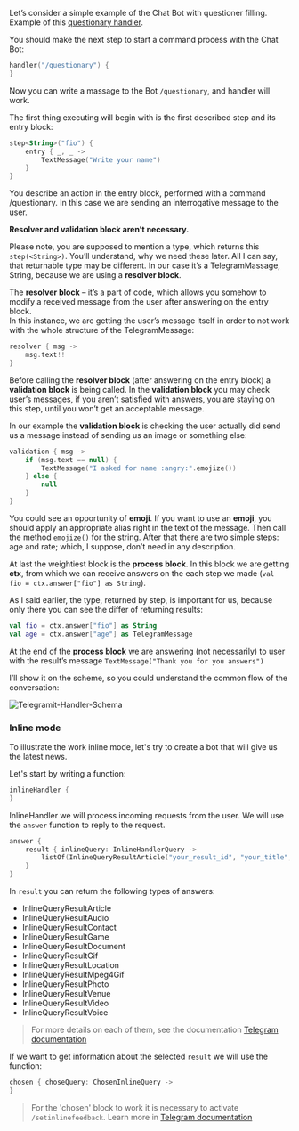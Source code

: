 Let’s consider a simple example of the Chat Bot with questioner filling. Example of this [questionary handler](srcain/resources/handlers/questionary/questionary-dialog.kts).
 
You should make the next step to start a command process with the Chat Bot:
```Kotlin
handler("/questionary") {
}
```

Now you can write a massage to the Bot `/questionary`, and handler will work.

The first thing executing will begin with is the first described step and its entry block:

```Kotlin
step<String>("fio") {
    entry { _, _ ->
        TextMessage("Write your name")
    }
}
``` 

You describe an action in the entry block, performed with a command /questionary. In this case we are sending an interrogative message to the user.

**Resolver and validation block aren’t necessary.**  

Please note, you are supposed to mention a type, which returns this `step(<String>)`.
You’ll understand, why we need these later. All I can say, that returnable type may be different. In our case it’s a TelegramMassage, String, because we are using a **resolver block**.

The **resolver block** – it’s a part of code, which allows you somehow to modify a received message from the user after answering on the entry block.  
In this instance, we are getting the user’s message itself in order to not work with the whole structure of the TelegramMessage:  

```Kotlin
resolver { msg ->
    msg.text!!
}
```

Before calling the **resolver block** (after answering on the entry block) a **validation block** is being called. In the **validation block** you may check user’s messages, if you aren’t satisfied with answers, you are staying on this step, until you won’t get an acceptable message.
 
In our example the **validation block** is checking the user actually did send us a message instead of sending us an image or something else:

```Kotlin
validation { msg ->
    if (msg.text == null) {
        TextMessage("I asked for name :angry:".emojize())
    } else {
        null
    }
}
```

You could see an opportunity of **emoji**. If you want to use an **emoji**, you should apply an appropriate alias right in the text of the message.
Then call the method `emojize()` for the string. 
After that there are two simple steps: age and rate; which, I suppose, don’t need in any description. 

At last the weightiest block is the **process block**. In this block we are getting **ctx**, from which we can receive answers on the each step we made (`val fio = ctx.answer["fio"] as String`).

As I said earlier, the type, returned by step, is important for us, because only there you can see the differ of returning results:

```Kotlin
val fio = ctx.answer["fio"] as String
val age = ctx.answer["age"] as TelegramMessage
```

At the end of the **process block** we are answering (not necessarily) to user with the result’s message `TextMessage("Thank you for you answers")`

I’ll show it on the scheme, so you could understand the common flow of the conversation:

![Telegramit-Handler-Schema](../../doc/telegramit-schema.png)

### Inline mode

To illustrate the work inline mode, let's try to create a bot that will give us the latest news.

Let's start by writing a function:
```Kotlin
inlineHandler {
}
```
InlineHandler we will process incoming requests from the user. We will use the `answer` function to reply to the request.
```Kotlin
answer {
    result { inlineQuery: InlineHandlerQuery ->
        listOf(InlineQueryResultArticle("your_result_id", "your_title", InputTextMessageContent("your_content")))
    }
}
```

In `result` you can return the following types of answers:
* InlineQueryResultArticle
* InlineQueryResultAudio
* InlineQueryResultContact
* InlineQueryResultGame
* InlineQueryResultDocument
* InlineQueryResultGif
* InlineQueryResultLocation
* InlineQueryResultMpeg4Gif
* InlineQueryResultPhoto
* InlineQueryResultVenue
* InlineQueryResultVideo
* InlineQueryResultVoice

> For more details on each of them, see the documentation [Telegram documentation](https://core.telegram.org/bots/api#inlinequeryresult)

If we want to get information about the selected `result` we will use the function:
```Kotlin
chosen { choseQuery: ChosenInlineQuery ->
}
```
> For the 'chosen' block to work it is necessary to activate `/setinlinefeedback`. Learn more in [Telegram documentation](https://core.telegram.org/bots/inline#collecting-feedback)
